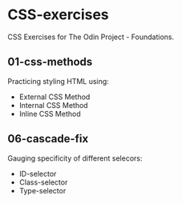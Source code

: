 # CSS-exercises
CSS Exercises for The Odin Project - Foundations.

## 01-css-methods
Practicing styling HTML using:
* External CSS Method
* Internal CSS Method
* Inline CSS Method

## 06-cascade-fix
Gauging specificity of different selecors:
* ID-selector
* Class-selector
* Type-selector
